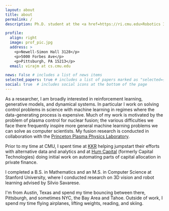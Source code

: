 ```yaml
---
layout: about
title: about
permalink: /
description: Ph.D. student at the <a href=https://ri.cmu.edu>Robotics Institute</a> at Carnegie Mellon University advised by Jeff Schneider.

profile:
  align: right
  image: prof_pic.jpg
  address: >
    <p>Newell-Simon Hall 3128</p>
    <p>5000 Forbes Ave</p>
    <p>Pittsburgh, PA 15213</p>
  email: virajm at cs.cmu.edu

news: False # includes a list of news items
selected_papers: true # includes a list of papers marked as "selected={true}"
social: true  # includes social icons at the bottom of the page
---
```


As a researcher, I am broadly interested in reinforcement learning, generative models, and dynamical systems. In particular I work on solving control problems in science with machine learning in regimes where the data-generating process is expensive. Much of my work is motivated by the problem of plasma control for nuclear fusion; the various difficulties we face there frequently inspire more general machine learning problems we can solve as computer scientists. My fusion research is conducted in collaboration with the [Princeton Plasma Physics Laboratory](pppl.gov).

Prior to my time at CMU, I spent time at [KKR](kkr.com) helping jumpstart their efforts with alternative data and analytics and at [Hum Capital](https://humcapital.com/) (formerly Capital Technologies) doing initial work on automating parts of capital allocation in private finance.

I completed a B.S. in Mathematics and an M.S. in Computer Science at Stanford University, where I conducted research on 3D vision and robot learning advised by Silvio Savarese.

I'm from Austin, Texas and spend my time bouncing between there, Pittsburgh, and sometimes NYC, the Bay Area and Tahoe. Outside of work, I spend my time flying airplanes, lifting weights, reading, and skiing.
